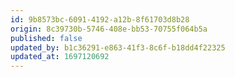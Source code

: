 ```yaml
---
id: 9b8573bc-6091-4192-a12b-8f61703d8b28
origin: 8c39730b-5746-408e-bb53-70755f064b5a
published: false
updated_by: b1c36291-e863-41f3-8c6f-b18dd4f22325
updated_at: 1697120692
---
```


